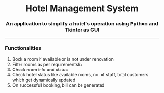 <h1 align="center">Hotel Management System</h1>
<h3 align="center">An application to simplify a hotel's operation using Python and Tkinter as GUI</h3>

------------------------------------------------------------------------------------------------------
<h3>Functionalities</h3>

<ol>
<li>Book a room if available or is not under renovation</li>
<li>Filter rooms as per requirementsli>
<li>Check room info and status</li>
<li>Check hotel status like available rooms, no. of staff, total customers which get dynamically updated</li>
<li>On successfull booking, bill can be generated</li>
</ol>
